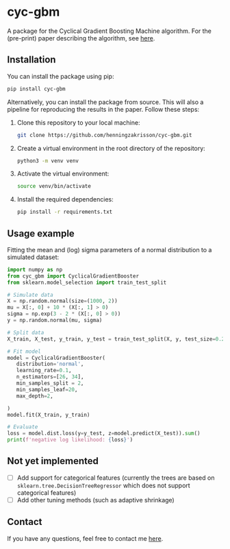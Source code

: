 # cyc-gbm
A package for the Cyclical Gradient Boosting Machine algorithm. For the (pre-print) paper describing the algorithm, see [here](https://papers.ssrn.com/sol3/papers.cfm?abstract_id=4352505).

## Installation
You can install the package using pip:
```bash
pip install cyc-gbm
```
Alternatively, you can install the package from source.
This will also a pipeline for reproducing the results in the paper. Follow these steps:

1. Clone this repository to your local machine:
    ```bash
    git clone https://github.com/henningzakrisson/cyc-gbm.git
    ```
2. Create a virtual environment in the root directory of the repository:
    ```bash
    python3 -m venv venv
    ```
3. Activate the virtual environment:
    ```bash
    source venv/bin/activate
    ```
4. Install the required dependencies:
    ```bash
    pip install -r requirements.txt
    ```
## Usage example
Fitting the mean and (log) sigma parameters of a normal distribution to a simulated dataset:

```python
import numpy as np
from cyc_gbm import CyclicalGradientBooster
from sklearn.model_selection import train_test_split

# Simulate data
X = np.random.normal(size=(1000, 2))
mu = X[:, 0] + 10 * (X[:, 1] > 0)
sigma = np.exp(3 - 2 * (X[:, 0] > 0))
y = np.random.normal(mu, sigma)

# Split data
X_train, X_test, y_train, y_test = train_test_split(X, y, test_size=0.2)

# Fit model
model = CyclicalGradientBooster(
   distribution='normal',
   learning_rate=0.1,
   n_estimators=[26, 34],
   min_samples_split = 2,
   min_samples_leaf=20,
   max_depth=2,

)
model.fit(X_train, y_train)

# Evaluate
loss = model.dist.loss(y=y_test, z=model.predict(X_test)).sum()
print(f'negative log likelihood: {loss}')
```
<!---
## Reproducing the numerical illustrations in the paper
The numerical illustrations in the paper can be reproduced by running the ````numerical_illustration```` function in the ````numerical_illustration/numerical_illustration.py```` module. 
The function takes the path to a configuration file as input. 
The configuration file is a yaml file that specifies the parameters of the numerical illustration.
An example configuration file can be found in ````numerical_illustration/config/simulation_config.yaml````.
For running several experiments in one run, I refer to the ````numerical_illustrations```` function in the same module. 
See the documentation for usage.
An example configuration file for running several experiments can be found in ````numerical_illustration/config/simulation_run/master_config.yaml````.
-->

## Not yet implemented
- [ ] Add support for categorical features (currently the trees are based on ````sklearn.tree.DecisionTreeRegressor```` which does not support categorical features)
- [ ] Add other tuning methods (such as adaptive shrinkage)

## Contact
If you have any questions, feel free to contact me [here](mailto:henning.zakrisson@gmail.com).

